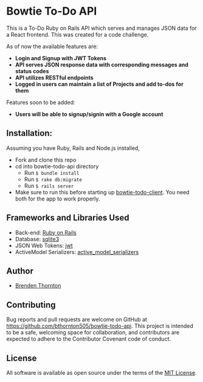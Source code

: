 # Bowtie To-Do API

This is a To-Do Ruby on Rails API which serves and manages JSON data for a React frontend. This was created for a code challenge.

As of now the available features are:

- **Login and Signup with JWT Tokens**
- **API serves JSON response data with corresponding messages and status codes**
- **API utilizes RESTful endpoints**
- **Logged in users can maintain a list of Projects and add to-dos for them**

Features soon to be added:

- **Users will be able to signup/signin with a Google account**

## Installation:

Assuming you have Ruby, Rails and Node.js installed,

- Fork and clone this repo
- cd into bowtie-todo-api directory
  - Run `$ bundle install`
  - Run `$ rake db:migrate`
  - Run `$ rails server`
- Make sure to run this before starting up [bowtie-todo-client](https://github.com/bthornton505/bowtie-todo-client). You need both for the app to work properly.

## Frameworks and Libraries Used

- Back-end: [Ruby on Rails](https://github.com/rails/rails)
- Database: [sqlite3](https://www.sqlite.org/index.html)
- JSON Web Tokens: [jwt](https://github.com/jwt/ruby-jwt)
- ActiveModel Serializers: [active_model_serializers](https://github.com/rails-api/active_model_serializers)

## Author

- [Brenden Thornton](https://github.com/bthornton505)

## Contributing

Bug reports and pull requests are welcome on GitHub at https://github.com/bthornton505/bowtie-todo-api. This project is intended to be a safe, welcoming space for collaboration, and contributors are expected to adhere to the Contributor Covenant code of conduct.

## License

All software is available as open source under the terms of the [MIT License](https://github.com/bthornton505/bowtie-todo-api/blob/master/LICENSE).
